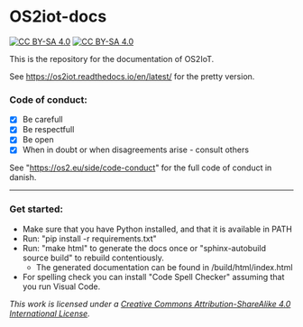 

# OS2iot-docs

[![CC BY-SA 4.0][cc-by-sa-shield]][cc-by-sa] [![CC BY-SA 4.0][cc-by-sa-image]][cc-by-sa]

[cc-by-sa]: http://creativecommons.org/licenses/by-sa/4.0/
[cc-by-sa-image]: https://licensebuttons.net/l/by-sa/4.0/88x31.png
[cc-by-sa-shield]: https://img.shields.io/badge/License-CC%20BY--SA%204.0-lightgrey.svg

This is the repository for the documentation of OS2IoT.

See https://os2iot.readthedocs.io/en/latest/ for the pretty version.

### Code of conduct:

- [x] Be carefull <br/>
- [x] Be respectfull <br/>
- [x] Be open <br/>
- [x] When in doubt or when disagreements arise - consult others 

See "https://os2.eu/side/code-conduct" for the full code of conduct in danish. 


---


### Get started:
* Make sure that you have Python installed, and that it is available in PATH
* Run: "pip install -r requirements.txt"
* Run: "make html" to generate the docs once or "sphinx-autobuild source build" to rebuild contentiously.
    * The generated documentation can be found in /build/html/index.html
* For spelling check you can install "Code Spell Checker" assuming that you run Visual Code.



*This work is licensed under a
[Creative Commons Attribution-ShareAlike 4.0 International License][cc-by-sa].*
